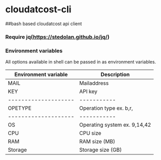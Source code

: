 # cloudatcost-cli
##bash based cloudatcost api client

### Require jq(https://stedolan.github.io/jq/)

### Environment variables

All options available in shell can be passed in as environment variables.

Environment variable | Description
-------------------- | -----------
MAIL                 | Mailaddress
KEY                  | API key
-------------------- | -----------
OPETYPE              | Operation type ex. b,r, 
-------------------- | -----------
OS                   | Operating system ex. 9,14,42
CPU                  |CPU size
RAM                  |RAM size (MB)
Storage              |Storage size (GB)
